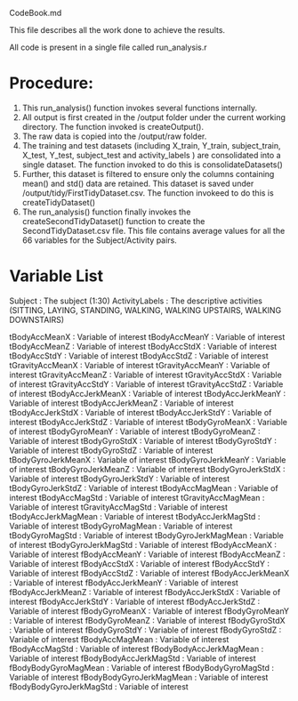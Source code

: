 CodeBook.md

This file describes all the work done to achieve the results.

All code is present in a single file called run_analysis.r

Procedure:
=========
1. This run_analysis() function invokes several functions internally.
2. All output is first created in the /output folder under the current working directory. The function invoked is createOutput().
3. The raw data is copied into the /output/raw folder.
4. The training and test datasets (including X_train, Y_train, subject_train, X_test, 
Y_test, subject_test and activity_labels ) are consolidated into a single dataset. The function invoked to do this is consolidateDatasets()
5. Further, this dataset is filtered to ensure only the columns containing mean() and std() 
data are retained. This dataset is saved under /output/tidy/FirstTidyDataset.csv. The function invokeed to do this is createTidyDataset()
6. The run_analysis() function finally invokes the createSecondTidyDataset() function to create the SecondTidyDataset.csv file. This file
contains average values for all the 66 variables for the Subject/Activity pairs.

Variable List
=============
Subject : The subject (1:30)
ActivityLabels : The descriptive activities (SITTING, LAYING, STANDING, WALKING, WALKING UPSTAIRS, WALKING DOWNSTAIRS)

tBodyAccMeanX  : Variable of interest 
tBodyAccMeanY : Variable of interest 
tBodyAccMeanZ : Variable of interest 
tBodyAccStdX : Variable of interest 
tBodyAccStdY : Variable of interest 
tBodyAccStdZ : Variable of interest 
tGravityAccMeanX : Variable of interest 
tGravityAccMeanY : Variable of interest 
tGravityAccMeanZ : Variable of interest 
tGravityAccStdX : Variable of interest 
tGravityAccStdY : Variable of interest 
tGravityAccStdZ : Variable of interest 
tBodyAccJerkMeanX : Variable of interest 
tBodyAccJerkMeanY : Variable of interest 
tBodyAccJerkMeanZ : Variable of interest 
tBodyAccJerkStdX : Variable of interest 
tBodyAccJerkStdY : Variable of interest 
tBodyAccJerkStdZ : Variable of interest 
tBodyGyroMeanX : Variable of interest 
tBodyGyroMeanY : Variable of interest 
tBodyGyroMeanZ : Variable of interest 
tBodyGyroStdX : Variable of interest 
tBodyGyroStdY : Variable of interest 
tBodyGyroStdZ : Variable of interest 
tBodyGyroJerkMeanX : Variable of interest 
tBodyGyroJerkMeanY : Variable of interest 
tBodyGyroJerkMeanZ : Variable of interest 
tBodyGyroJerkStdX : Variable of interest 
tBodyGyroJerkStdY : Variable of interest 
tBodyGyroJerkStdZ : Variable of interest 
tBodyAccMagMean : Variable of interest 
tBodyAccMagStd : Variable of interest 
tGravityAccMagMean : Variable of interest 
tGravityAccMagStd : Variable of interest 
tBodyAccJerkMagMean : Variable of interest 
tBodyAccJerkMagStd : Variable of interest 
tBodyGyroMagMean : Variable of interest 
tBodyGyroMagStd : Variable of interest 
tBodyGyroJerkMagMean : Variable of interest 
tBodyGyroJerkMagStd : Variable of interest 
fBodyAccMeanX : Variable of interest 
fBodyAccMeanY : Variable of interest 
fBodyAccMeanZ : Variable of interest 
fBodyAccStdX : Variable of interest 
fBodyAccStdY : Variable of interest 
fBodyAccStdZ : Variable of interest 
fBodyAccJerkMeanX : Variable of interest 
fBodyAccJerkMeanY : Variable of interest 
fBodyAccJerkMeanZ : Variable of interest 
fBodyAccJerkStdX : Variable of interest 
fBodyAccJerkStdY : Variable of interest 
fBodyAccJerkStdZ : Variable of interest 
fBodyGyroMeanX : Variable of interest 
fBodyGyroMeanY : Variable of interest 
fBodyGyroMeanZ : Variable of interest 
fBodyGyroStdX : Variable of interest 
fBodyGyroStdY : Variable of interest 
fBodyGyroStdZ : Variable of interest 
fBodyAccMagMean : Variable of interest 
fBodyAccMagStd : Variable of interest 
fBodyBodyAccJerkMagMean : Variable of interest 
fBodyBodyAccJerkMagStd : Variable of interest 
fBodyBodyGyroMagMean : Variable of interest 
fBodyBodyGyroMagStd : Variable of interest 
fBodyBodyGyroJerkMagMean : Variable of interest 
fBodyBodyGyroJerkMagStd : Variable of interest 
